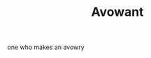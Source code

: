 ---
title: Avowant
permalink: "/definitions/avowant.html"
body: one who makes an avowry
published_at: '2018-07-07'
layout: post
---